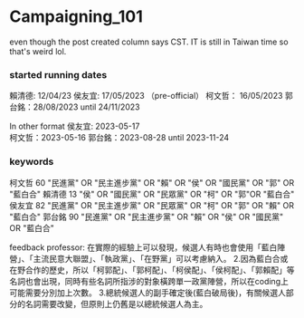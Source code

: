 # Campaigning_101

even though the post created column says CST. IT is still in Taiwan time so that's weird lol.



### started running dates 
賴清德: 12/04/23
侯友宜: 17/05/2023 （pre-official）
柯文哲： 16/05/2023
郭台銘：28/08/2023 until 24/11/2023

In other format
侯友宜: 2023-05-17         
柯文哲：2023-05-16 
郭台銘：2023-08-28  until 2023-11-24 

### keywords

柯文哲	60	"民進黨" OR "民主進步黨" OR "賴" OR "侯" OR "國民黨" OR "郭" OR "藍白合"
賴清德	13	"侯" OR "國民黨" OR "民眾黨" OR "柯" OR "郭"OR "藍白合"
侯友宜	82	"民進黨" OR "民主進步黨" OR "民眾黨" OR "柯" OR "郭" OR "賴" OR "藍白合"
郭台銘	90	"民進黨" OR "民主進步黨" OR "賴" OR "侯" OR "國民黨" OR "藍白合"

feedback professor: 在實際的經驗上可以發現，候選人有時也會使用「藍白陣營」、「主流民意大聯盟」、「執政黨」、「在野黨」可以考慮納入。
2.因為藍白合或在野合作的歷史，所以「柯郭配」、「郭柯配」、「柯侯配」、「侯柯配」、「郭賴配」等名詞也會出現，同時有些名詞所指涉的對象橫跨單一政黨陣營，所以在coding上可能需要分別加上次數。
3.總統候選人的副手確定後(藍白破局後)，有關候選人部分的名詞需要改變，但原則上仍舊是以總統候選人為主。



